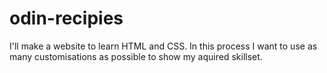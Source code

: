 # odin-recipies
I'll make a website to learn HTML and CSS. In this process I want to use as many
customisations as possible to show my aquired skillset.
